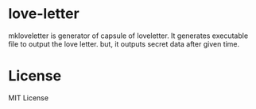 # love-letter
mkloveletter is generator of capsule of loveletter. It generates executable file to output the love letter. but, it outputs secret data after given time.

# License
MIT License
